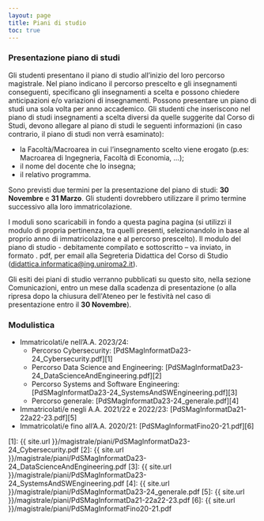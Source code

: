 ```yaml
---
layout: page
title: Piani di studio
toc: true
---
```


### Presentazione piano di studi

Gli studenti presentano il piano di studio all’inizio del loro percorso magistrale. Nel piano indicano il percorso prescelto e gli insegnamenti conseguenti, specificano gli insegnamenti a scelta e possono chiedere anticipazioni e/o variazioni di insegnamenti. Possono presentare un piano di studi una sola volta per anno accademico.
Gli studenti che inseriscono nel piano di studi insegnamenti a scelta diversi da quelle suggerite dal Corso di Studi, devono allegare al piano di studi le seguenti informazioni (in caso contrario, il piano di studi non verrà esaminato):

* la Facoltà/Macroarea in cui l’insegnamento scelto viene erogato (p.es: Macroarea di Ingegneria, Facoltà di Economia, ...);
* il nome del docente che lo insegna;
* il relativo programma.

Sono previsti due termini per la presentazione del piano di studi: **30 Novembre** e **31 Marzo**.
Gli studenti dovrebbero utilizzare il primo termine successivo alla loro immatricolazione.

I moduli sono scaricabili in fondo a questa pagina pagina (si utilizzi il modulo di propria pertinenza, tra quelli presenti, selezionandolo in base al proprio anno di immatricolazione e al percorso prescelto).
Il modulo del piano di studio - debitamente compilato e sottoscritto – va inviato, in formato . pdf, per email alla Segreteria Didattica del Corso di Studio (didattica.informatica@ing.uniroma2.it).

Gli esiti dei piani di studio verranno pubblicati su questo sito, nella sezione Comunicazioni, entro un mese dalla scadenza di presentazione (o alla ripresa dopo la chiusura dell'Ateneo per le festività nel caso di presentazione entro il **30 Novembre**). 

### Modulistica


* Immatricolati/e nell’A.A. 2023/24:
  * Percorso Cybersecurity:                     [PdSMagInformatDa23-24_Cybersecurity.pdf][1]
  * Percorso Data Science and Engineering:      [PdSMagInformatDa23-24_DataScienceAndEngineering.pdf][2]
  * Percorso Systems and Software Engineering:  [PdSMagInformatDa23-24_SystemsAndSWEngineering.pdf][3]
  * Percorso generale:                          [PdSMagInformatDa23-24_generale.pdf][4]
* Immatricolati/e negli A.A. 2021/22 e 2022/23: [PdSMagInformatDa21-22a22-23.pdf][5]
* Immatricolati/e fino all’A.A. 2020/21:        [PdSMagInformatFino20-21.pdf][6]


[1]: {{ site.url }}/magistrale/piani/PdSMagInformatDa23-24_Cybersecurity.pdf
[2]: {{ site.url }}/magistrale/piani/PdSMagInformatDa23-24_DataScienceAndEngineering.pdf
[3]: {{ site.url }}/magistrale/piani/PdSMagInformatDa23-24_SystemsAndSWEngineering.pdf
[4]: {{ site.url }}/magistrale/piani/PdSMagInformatDa23-24_generale.pdf
[5]: {{ site.url }}/magistrale/piani/PdSMagInformatDa21-22a22-23.pdf
[6]: {{ site.url }}/magistrale/piani/PdSMagInformatFino20-21.pdf